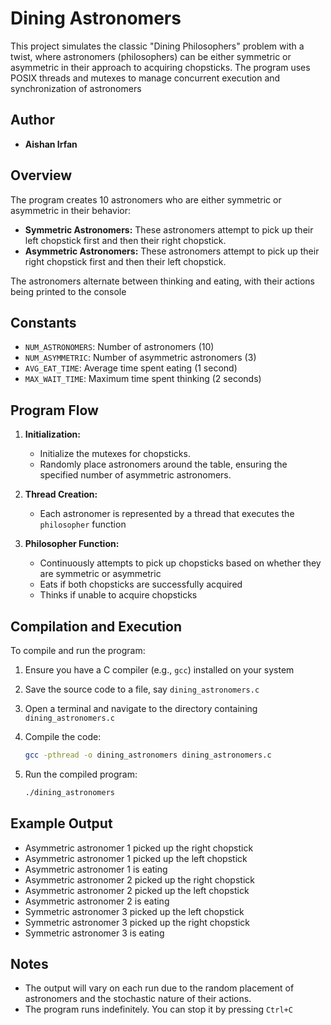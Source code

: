 # Dining Astronomers

This project simulates the classic "Dining Philosophers" problem with a twist, where astronomers (philosophers) can be either symmetric or asymmetric in their approach to acquiring chopsticks. The program uses POSIX threads and mutexes to manage concurrent execution and synchronization of astronomers

## Author


- **Aishan Irfan**

## Overview

The program creates 10 astronomers who are either symmetric or asymmetric in their behavior:

- **Symmetric Astronomers:** These astronomers attempt to pick up their left chopstick first and then their right chopstick.
- **Asymmetric Astronomers:** These astronomers attempt to pick up their right chopstick first and then their left chopstick.

The astronomers alternate between thinking and eating, with their actions being printed to the console

## Constants

- `NUM_ASTRONOMERS`: Number of astronomers (10)
- `NUM_ASYMMETRIC`: Number of asymmetric astronomers (3)
- `AVG_EAT_TIME`: Average time spent eating (1 second)
- `MAX_WAIT_TIME`: Maximum time spent thinking (2 seconds)

## Program Flow

1. **Initialization:**
   - Initialize the mutexes for chopsticks.
   - Randomly place astronomers around the table, ensuring the specified number of asymmetric astronomers.

2. **Thread Creation:**
   - Each astronomer is represented by a thread that executes the `philosopher` function

3. **Philosopher Function:**
   - Continuously attempts to pick up chopsticks based on whether they are symmetric or asymmetric
   - Eats if both chopsticks are successfully acquired
   - Thinks if unable to acquire chopsticks

## Compilation and Execution

To compile and run the program:

1. Ensure you have a C compiler (e.g., `gcc`) installed on your system
2. Save the source code to a file, say `dining_astronomers.c`
3. Open a terminal and navigate to the directory containing `dining_astronomers.c`
4. Compile the code:

    ```sh
    gcc -pthread -o dining_astronomers dining_astronomers.c
    ```

5. Run the compiled program:

    ```sh
    ./dining_astronomers
    ```

## Example Output
 - Asymmetric astronomer 1 picked up the right chopstick
 - Asymmetric astronomer 1 picked up the left chopstick
 - Asymmetric astronomer 1 is eating
 - Asymmetric astronomer 2 picked up the right chopstick
 - Asymmetric astronomer 2 picked up the left chopstick
 - Asymmetric astronomer 2 is eating
 - Symmetric astronomer 3 picked up the left chopstick
 - Symmetric astronomer 3 picked up the right chopstick
 - Symmetric astronomer 3 is eating

## Notes

- The output will vary on each run due to the random placement of astronomers and the stochastic nature of their actions.
- The program runs indefinitely. You can stop it by pressing `Ctrl+C`





